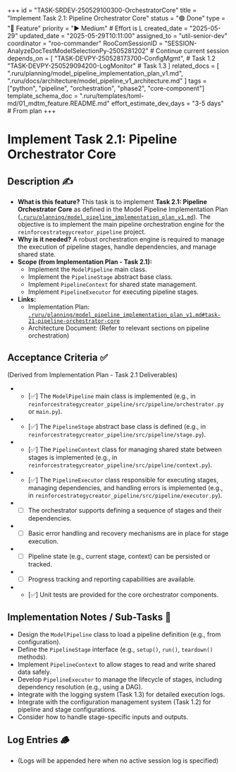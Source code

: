 +++
id = "TASK-SRDEV-250529100300-OrchestratorCore"
title = "Implement Task 2.1: Pipeline Orchestrator Core"
status = "🟢 Done"
type = "🌟 Feature"
priority = "▶️ Medium" # Effort is L
created_date = "2025-05-29"
updated_date = "2025-05-29T10:11:00"
assigned_to = "util-senior-dev"
coordinator = "roo-commander"
RooComSessionID = "SESSION-AnalyzeDocTestModelSelectionPy-2505281202" # Continue current session
depends_on = [
    "TASK-DEVPY-250528173700-ConfigMgmt", # Task 1.2
    "TASK-DEVPY-250529094200-LogMonitor"  # Task 1.3
]
related_docs = [
    ".ruru/planning/model_pipeline_implementation_plan_v1.md",
    ".ruru/docs/architecture/model_pipeline_v1_architecture.md"
]
tags = ["python", "pipeline", "orchestration", "phase2", "core-component"]
template_schema_doc = ".ruru/templates/toml-md/01_mdtm_feature.README.md"
effort_estimate_dev_days = "3-5 days" # From plan
+++

# Implement Task 2.1: Pipeline Orchestrator Core

## Description ✍️

*   **What is this feature?**
    This task is to implement **Task 2.1: Pipeline Orchestrator Core** as defined in the Model Pipeline Implementation Plan ([`.ruru/planning/model_pipeline_implementation_plan_v1.md`](.ruru/planning/model_pipeline_implementation_plan_v1.md:108)).
    The objective is to implement the main pipeline orchestration engine for the `reinforcestrategycreator_pipeline` project.
*   **Why is it needed?**
    A robust orchestration engine is required to manage the execution of pipeline stages, handle dependencies, and manage shared state.
*   **Scope (from Implementation Plan - Task 2.1):**
    *   Implement the `ModelPipeline` main class.
    *   Implement the `PipelineStage` abstract base class.
    *   Implement `PipelineContext` for shared state management.
    *   Implement `PipelineExecutor` for executing pipeline stages.
*   **Links:**
    *   Implementation Plan: [`.ruru/planning/model_pipeline_implementation_plan_v1.md#task-21-pipeline-orchestrator-core`](.ruru/planning/model_pipeline_implementation_plan_v1.md#task-21-pipeline-orchestrator-core)
    *   Architecture Document: (Refer to relevant sections on pipeline orchestration)

## Acceptance Criteria ✅

(Derived from Implementation Plan - Task 2.1 Deliverables)
*   - [✅] The `ModelPipeline` main class is implemented (e.g., in `reinforcestrategycreator_pipeline/src/pipeline/orchestrator.py` or `main.py`).
*   - [✅] The `PipelineStage` abstract base class is defined (e.g., in `reinforcestrategycreator_pipeline/src/pipeline/stage.py`).
*   - [✅] The `PipelineContext` class for managing shared state between stages is implemented (e.g., in `reinforcestrategycreator_pipeline/src/pipeline/context.py`).
*   - [✅] The `PipelineExecutor` class responsible for executing stages, managing dependencies, and handling errors is implemented (e.g., in `reinforcestrategycreator_pipeline/src/pipeline/executor.py`).
*   - [ ] The orchestrator supports defining a sequence of stages and their dependencies.
*   - [ ] Basic error handling and recovery mechanisms are in place for stage execution.
*   - [ ] Pipeline state (e.g., current stage, context) can be persisted or tracked.
*   - [ ] Progress tracking and reporting capabilities are available.
*   - [✅] Unit tests are provided for the core orchestrator components.

## Implementation Notes / Sub-Tasks 📝

*   Design the `ModelPipeline` class to load a pipeline definition (e.g., from configuration).
*   Define the `PipelineStage` interface (e.g., `setup()`, `run()`, `teardown()` methods).
*   Implement `PipelineContext` to allow stages to read and write shared data safely.
*   Develop `PipelineExecutor` to manage the lifecycle of stages, including dependency resolution (e.g., using a DAG).
*   Integrate with the logging system (Task 1.3) for detailed execution logs.
*   Integrate with the configuration management system (Task 1.2) for pipeline and stage configurations.
*   Consider how to handle stage-specific inputs and outputs.

## Log Entries 🪵

*   (Logs will be appended here when no active session log is specified)